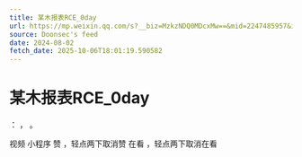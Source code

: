 ```yaml
---
title: 某木报表RCE_0day
url: https://mp.weixin.qq.com/s?__biz=MzkzNDQ0MDcxMw==&mid=2247485957&idx=3&sn=21aed8508698fad4ecf0663bd33ac0d3
source: Doonsec's feed
date: 2024-08-02
fetch_date: 2025-10-06T18:01:19.590582
---
```


# 某木报表RCE_0day

：
，
。

视频
小程序
赞
，轻点两下取消赞
在看
，轻点两下取消在看